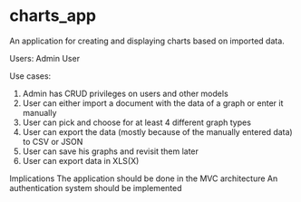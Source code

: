 # charts_app


An application for creating and displaying charts based on imported data.

Users:
Admin
User

Use cases:
1. Admin has CRUD privileges on users and other models
2. User can either import a document with the data of a graph or enter it manually
3. User can pick and choose for at least 4 different graph types
4. User can export the data (mostly because of the manually entered data) to CSV or JSON
5. User can save his graphs and revisit them later
6. User can export data in XLS(X)


Implications
The application should be done in the MVC architecture
An authentication system should be implemented

